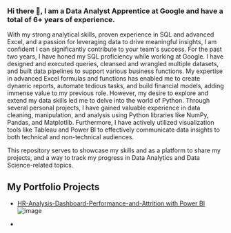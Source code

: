 ### Hi there 👋, I am a Data Analyst Apprentice at Google and have a total of 6+ years of experience.

With my strong analytical skills, proven experience in SQL and advanced Excel, and a passion for leveraging data to drive meaningful insights, I am confident I can significantly contribute to your team's success.
For the past two years, I have honed my SQL proficiency while working at Google. I have designed and executed queries, cleansed and wrangled multiple datasets, and built data pipelines to support various business functions. My expertise in advanced Excel formulas and functions has enabled me to create dynamic reports, automate tedious tasks, and build financial models, adding immense value to my previous role.
However, my desire to explore and extend my data skills led me to delve into the world of Python. Through several personal projects, I have gained valuable experience in data cleaning, manipulation, and analysis using Python libraries like NumPy, Pandas, and Matplotlib. Furthermore, I have actively utilized visualization tools like Tableau and Power BI to effectively communicate data insights to both technical and non-technical audiences.

This repository serves to showcase my skills and as a platform to share my projects, and a way to track my progress in Data Analytics and Data Science-related topics.

## My Portfolio Projects
* [HR-Analysis-Dashboard-Performance-and-Attrition with Power BI](https://github.com/bhanumathyds/HR-Analysis-Dashboard-Performance-and-Attrition-/blob/main/HR%20Performance%20Analyzer%20-%20using%20powerbi.pdf)![image](https://github.com/bhanumathyds/bhanumathyds/assets/135960752/6774a0f2-126a-4fa7-ae5c-90db554d2834)
  

* 


<!--
**bhanumathyds/bhanumathyds** is a ✨ _special_ ✨ repository because its `README.md` (this file) appears on your GitHub profile.

